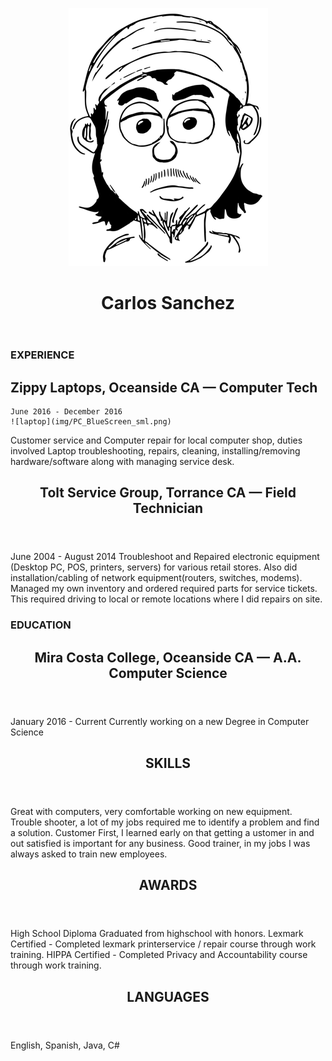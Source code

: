 <p align = "center"> <img src = "https://github.com/CarlozSanchez/resume/blob/master/img/Toon_Carlos_med.png?raw=true"></p>
<header><h1 align = "center"> Carlos Sanchez </h1></header>

### EXPERIENCE

##  Zippy Laptops, Oceanside CA — Computer Tech

    June 2016 - December 2016 
    ![laptop](img/PC_BlueScreen_sml.png)

Customer service and Computer repair for local computer shop, duties
involved Laptop troubleshooting, repairs, cleaning, installing/removing
hardware/software along with managing service desk.


<header><h2>Tolt Service Group, Torrance CA — Field Technician</h2></header>
June 2004 - August 2014
Troubleshoot and Repaired electronic equipment (Desktop PC, POS,
printers, servers) for various retail stores. Also did installation/cabling
of network equipment(routers, switches, modems). Managed my own
inventory and ordered required parts for service tickets. This required
driving to local or remote locations where I did repairs on site.

### EDUCATION
<header><h2>Mira Costa College, Oceanside CA — A.A. Computer Science</h2></header>
January 2016 - Current
Currently working on a new Degree in Computer Science

<header><h2>SKILLS</h2></header>
Great with computers, very comfortable working on new equipment.
Trouble shooter, a lot of my jobs required me to identify a problem and find a solution.
Customer First, I learned early on that getting a ustomer in and out satisfied is important 
for any business.
Good trainer, in my jobs I was always asked to train new employees.

<header><h2>AWARDS</h2></header>
High School Diploma
Graduated from highschool with honors.
Lexmark Certified - Completed lexmark printerservice / repair course through work training.
HIPPA Certified - Completed Privacy and Accountability course through work training.

<header><h2>LANGUAGES</h2></header>
English, Spanish, Java, C#
